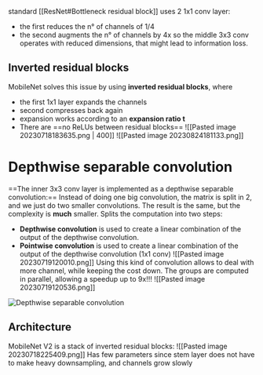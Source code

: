 standard [[ResNet#Bottleneck residual block]] uses 2 1x1 conv layer: 
- the first reduces the n° of channels of 1/4
- the second augments the n° of channels by 4x
so the middle 3x3 conv operates with reduced dimensions, that might lead to information loss.

## Inverted residual blocks
MobileNet solves this issue by using **inverted residual blocks**, where 
- the first 1x1 layer expands the channels
- second compresses back again
- expansion works according to an **expansion ratio t**
- There are ==no ReLUs between residual blocks==
![[Pasted image 20230718183635.png | 400]]
![[Pasted image 20230824181133.png]]
# Depthwise separable convolution
==The inner 3x3 conv layer is implemented as a depthwise separable convolution:==
Instead of doing one big convolution, the matrix is split in 2, and we just do two smaller convolutions. The result is the same, but the complexity is **much** smaller.
Splits the computation into two steps: 
- **Depthwise convolution** is used to create a linear combination of the output of the depthwise convolution.
- **Pointwise convolution** is used to create a linear combination of the output of the depthwise convolution (1x1 conv)
![[Pasted image 20230719120010.png]]
Using this kind of convolution allows to deal with more channel, while keeping the cost down. The groups are computed in parallel, allowing a speedup up to 9x!!!
![[Pasted image 20230719120536.png]]

![Depthwise separable convolution](https://www.youtube.com/watch?v=vVaRhZXovbw)
## Architecture
MobileNet V2 is a stack of inverted residual blocks:
![[Pasted image 20230718225409.png]]
Has few parameters since stem layer does not have to make heavy downsampling, and channels grow slowly